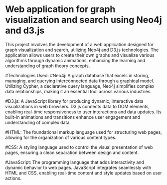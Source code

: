 # Web application for graph visualization and search using Neo4j and d3.js

This project involves the development of a web application designed for graph visualization and search, utilizing Neo4j and D3.js technologies. The application allows users to create their own graphs and visualize various algorithms through dynamic animations, enhancing the learning and understanding of graph theory concepts.

#Technologies Used:
#Neo4j: 
A graph database that excels in storing, managing, and querying interconnected data through a graphical model. Utilizing Cypher, a declarative query language, Neo4j simplifies complex data relationships, making it an essential tool across various industries.

#D3.js: 
A JavaScript library for producing dynamic, interactive data visualizations in web browsers. D3.js connects data to DOM elements, enabling real-time responsiveness to user interactions and data updates. Its built-in animations and transitions enhance user engagement and understanding of complex data.

#HTML: 
The foundational markup language used for structuring web pages, allowing for the organization of various content types.

#CSS: 
A styling language used to control the visual presentation of web pages, ensuring a clean separation between design and content.

#JavaScript: 
The programming language that adds interactivity and dynamic behavior to web pages. JavaScript integrates seamlessly with HTML and CSS, enabling real-time content and style updates based on user actions.
